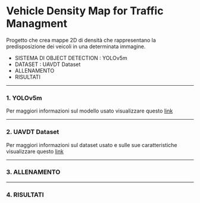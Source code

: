 # Vehicle Density Map for Traffic Managment
Progetto che crea mappe 2D di densità che rappresentano la predisposizione dei veicoli in una determinata immagine.
- SISTEMA DI OBJECT DETECTION : YOLOv5m
- DATASET : UAVDT Dataset
- ALLENAMENTO
- RISULTATI
---
### 1. YOLOv5m
Per maggiori informazioni sul modello usato visualizzare questo [link](https://github.com/ultralytics/yolov5)

---
### 2. UAVDT Dataset 
Per maggiori informazioni sul dataset usato e sulle sue caratteristiche visualizzare questo [link](https://sites.google.com/view/grli-uavdt/%E9%A6%96%E9%A1%B5)

---
### 3. ALLENAMENTO
---
### 4. RISULTATI


